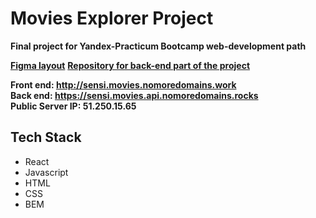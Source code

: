 # Movies Explorer Project

**Final project for Yandex-Practicum Bootcamp web-development path**  

**[Figma layout](https://www.figma.com/file/crdG0H4KMEK8C3P7KDSoPq/Diploma_Sensi)**
**[Repository for back-end part of the project](https://github.com/BrodoDigitale/movies-explorer-api)**  

**Front end:  http://sensi.movies.nomoredomains.work  
Back end: https://sensi.movies.api.nomoredomains.rocks  
Public Server IP: 51.250.15.65**  


## Tech Stack
+ React
+ Javascript
+ HTML
+ CSS 
+ BEM
